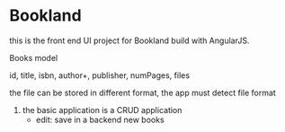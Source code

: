 Bookland
================

this is the front end UI project for Bookland build with AngularJS.

Books model 

id, title, isbn, author+, publisher, numPages, files

the file can be stored in different format,
the app must detect file format

1) the basic application is a CRUD application
   - edit: save in a backend new books